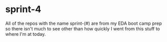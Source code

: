 # sprint-4

All of the repos with the name sprint-(#) are from my EDA boot camp prep so there isn't much to see other than how quickly I went from this stuff to where I'm at today.
